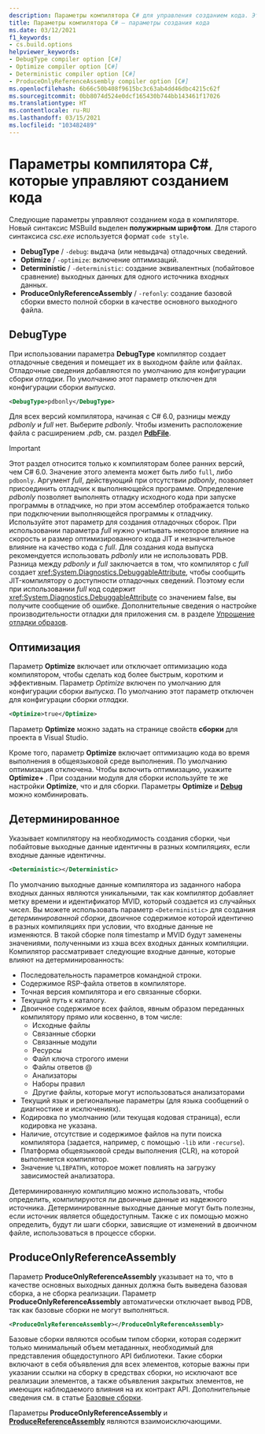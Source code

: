 ```yaml
---
description: Параметры компилятора C# для управления созданием кода. Эти параметры влияют на код, создаваемый компилятором для указанной компиляции.
title: Параметры компилятора C# — параметры создания кода
ms.date: 03/12/2021
f1_keywords:
- cs.build.options
helpviewer_keywords:
- DebugType compiler option [C#]
- Optimize compiler option [C#]
- Deterministic compiler option [C#]
- ProduceOnlyReferenceAssembly compiler option [C#]
ms.openlocfilehash: 6b66c50b408f9615bc3c63ab4dd46dbc4215c62f
ms.sourcegitcommit: 0bb8074d524e0dcf165430b744bb143461f17026
ms.translationtype: HT
ms.contentlocale: ru-RU
ms.lasthandoff: 03/15/2021
ms.locfileid: "103482489"
---
```

# <a name="c-compiler-options-that-control-code-generation"></a>Параметры компилятора C#, которые управляют созданием кода

Следующие параметры управляют созданием кода в компиляторе. Новый синтаксис MSBuild выделен **полужирным шрифтом**. Для старого синтаксиса *csc.exe* используется формат `code style`.

- **DebugType** / `-debug`: выдача (или невыдача) отладочных сведений.
- **Optimize** / `-optimize`: включение оптимизаций.
- **Deterministic** / `-deterministic`: создание эквивалентных (побайтовое сравнение) выходных данных для одного источника входных данных.
- **ProduceOnlyReferenceAssembly** / `-refonly`: создание базовой сборки вместо полной сборки в качестве основного выходного файла.

## <a name="debugtype"></a>DebugType

При использовании параметра **DebugType** компилятор создает отладочные сведения и помещает их в выходном файле или файлах. Отладочные сведения добавляются по умолчанию для конфигурации сборки *отладки*. По умолчанию этот параметр отключен для конфигурации сборки *выпуска*.

```xml
<DebugType>pdbonly</DebugType>
```

Для всех версий компилятора, начиная с C# 6.0, разницы между *pdbonly* и *full* нет. Выберите *pdbonly*. Чтобы изменить расположение файла с расширением *.pdb*, см. раздел [**PdbFile**](./advanced.md#pdbfile).

> [!IMPORTANT]
> Этот раздел относится только к компиляторам более ранних версий, чем C# 6.0.
> Значение этого элемента может быть либо `full`, либо `pdbonly`. Аргумент *full*, действующий при отсутствии *pdbonly*, позволяет присоединить отладчик к выполняющейся программе. Определение *pdbonly* позволяет выполнять отладку исходного кода при запуске программы в отладчике, но при этом ассемблер отображается только при подключении выполняющейся программы к отладчику. Используйте этот параметр для создания отладочных сборок. При использовании параметра *full* нужно учитывать некоторое влияние на скорость и размер оптимизированного кода JIT и незначительное влияние на качество кода с *full*. Для создания кода выпуска рекомендуется использовать *pdbonly* или не использовать PDB. Разница между *pdbonly* и *full* заключается в том, что компилятор с *full* создает <xref:System.Diagnostics.DebuggableAttribute>, чтобы сообщить JIT-компилятору о доступности отладочных сведений. Поэтому если при использовании *full* код содержит <xref:System.Diagnostics.DebuggableAttribute> со значением false, вы получите сообщение об ошибке. Дополнительные сведения о настройке производительности отладки для приложения см. в разделе [Упрощение отладки образов](../../../framework/debug-trace-profile/making-an-image-easier-to-debug.md).

## <a name="optimize"></a>Оптимизация

Параметр **Optimize** включает или отключает оптимизацию кода компилятором, чтобы сделать код более быстрым, коротким и эффективным. Параметр *Optimize* включен по умолчанию для конфигурации сборки *выпуска*. По умолчанию этот параметр отключен для конфигурации сборки *отладки*.

```xml
<Optimize>true</Optimize>
```

Параметр **Optimize** можно задать на странице свойств **сборки** для проекта в Visual Studio.

Кроме того, параметр **Optimize** включает оптимизацию кода во время выполнения в общеязыковой среде выполнения. По умолчанию оптимизация отключена. Чтобы включить оптимизацию, укажите **Optimize+** . При создании модуля для сборки используйте те же настройки **Optimize**, что и для сборки. Параметры **Optimize** и [**Debug**](#debugtype) можно комбинировать.

## <a name="deterministic"></a>Детерминированное

Указывает компилятору на необходимость создания сборки, чьи побайтовые выходные данные идентичны в разных компиляциях, если входные данные идентичны.

```xml
<Deterministic></Deterministic>
```

По умолчанию выходные данные компилятора из заданного набора входных данных являются уникальными, так как компилятор добавляет метку времени и идентификатор MVID, который создается из случайных чисел. Вы можете использовать параметр `<Deterministic>` для создания *детерминированной сборки*, двоичное содержимое которой идентично в разных компиляциях при условии, что входные данные не изменяются. В такой сборке поля timestamp и MVID будут заменены значениями, полученными из хэша всех входных данных компиляции. Компилятор рассматривает следующие входные данные, которые влияют на детерминированность:

- Последовательность параметров командной строки.
- Содержимое RSP-файла ответов в компиляторе.
- Точная версия компилятора и его связанные сборки.
- Текущий путь к каталогу.
- Двоичное содержимое всех файлов, явным образом переданных компилятору прямо или косвенно, в том числе:
  - Исходные файлы
  - Связанные сборки
  - Связанные модули
  - Ресурсы
  - Файл ключа строгого имени
  - Файлы ответов @
  - Анализаторы
  - Наборы правил
  - Другие файлы, которые могут использоваться анализаторами
- Текущий язык и региональные параметры (для языка сообщений о диагностике и исключениях).
- Кодировка по умолчанию (или текущая кодовая страница), если кодировка не указана.
- Наличие, отсутствие и содержимое файлов на пути поиска компилятора (задается, например, с помощью `-lib` или `-recurse`).
- Платформа общеязыковой среды выполнения (CLR), на которой выполняется компилятор.
- Значение `%LIBPATH%`, которое может повлиять на загрузку зависимостей анализатора.

Детерминированную компиляцию можно использовать, чтобы определить, компилируются ли двоичные данные из надежного источника. Детерминированные выходные данные могут быть полезны, если источник является общедоступным. Также с их помощью можно определить, будут ли шаги сборки, зависящие от изменений в двоичном файле, использоваться в процессе сборки.

## <a name="produceonlyreferenceassembly"></a>ProduceOnlyReferenceAssembly

Параметр **ProduceOnlyReferenceAssembly** указывает на то, что в качестве основных выходных данных должна быть выведена базовая сборка, а не сборка реализации. Параметр **ProduceOnlyReferenceAssembly** автоматически отключает вывод PDB, так как базовые сборки не могут выполняться.

```xml
<ProduceOnlyReferenceAssembly></ProduceOnlyReferenceAssembly>
```

Базовые сборки являются особым типом сборки, которая содержит только минимальный объем метаданных, необходимый для представления общедоступного API библиотеки. Такие сборки включают в себя объявления для всех элементов, которые важны при указании ссылки на сборку в средствах сборки, но исключают все реализации элементов, а также объявления закрытых элементов, не имеющих наблюдаемого влияния на их контракт API. Дополнительные сведения см. в статье [Базовые сборки](../../../standard/assembly/reference-assemblies.md).

Параметры **ProduceOnlyReferenceAssembly** и [**ProduceReferenceAssembly**](output.md#producereferenceassembly) являются взаимоисключающими.
